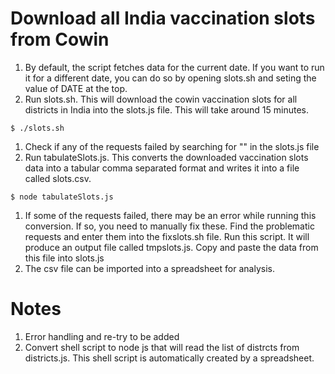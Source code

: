 #  Download all India vaccination slots from Cowin

1. By default, the script fetches data for the current date. If you want to run it for a different date, you can do so by opening slots.sh and seting the value of DATE at the top.
1. Run slots.sh. This will download the cowin vaccination slots for all districts in India into the slots.js file. This will take around 15 minutes.
```shell
$ ./slots.sh 
```
1. Check if any of the requests failed by searching for "<html>" in the slots.js file
1. Run tabulateSlots.js. This converts the downloaded vaccination slots data into a tabular comma separated format and writes it into a file called slots.csv.
```shell
$ node tabulateSlots.js
```
1. If some of the requests failed, there may be an error while running this conversion. If so, you need to manually fix these. Find the problematic requests and enter them into the fixslots.sh file. Run this script. It will produce an output file called tmpslots.js. Copy and paste the data from this file into slots.js
1. The csv file can be imported into a spreadsheet for analysis.

# Notes
1. Error handling and re-try to be added
1. Convert shell script to node js that will read the list of distrcts from districts.js. This shell script is automatically created by a spreadsheet.